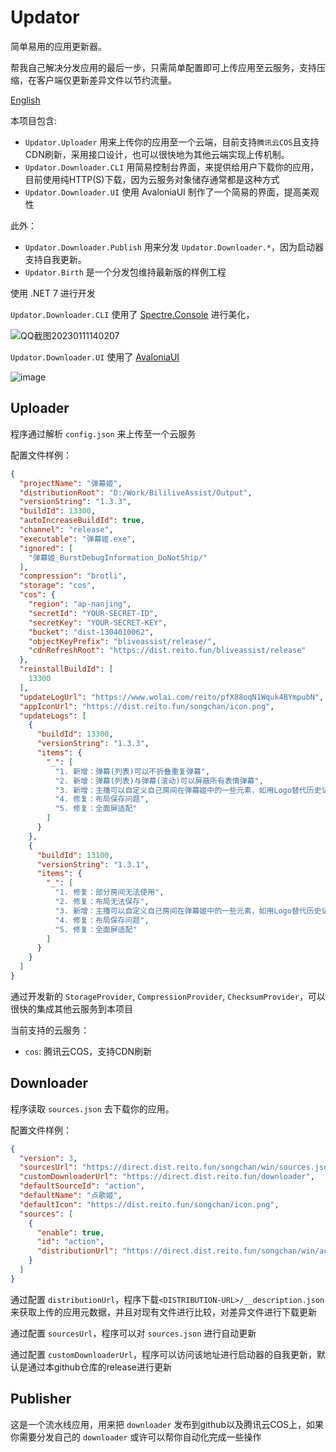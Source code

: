 # Updator
简单易用的应用更新器。

帮我自己解决分发应用的最后一步，只需简单配置即可上传应用至云服务，支持压缩，在客户端仅更新差异文件以节约流量。

[English](README.en.md)

本项目包含:
- `Updator.Uploader` 用来上传你的应用至一个云端，目前支持`腾讯云COS`且支持CDN刷新，采用接口设计，也可以很快地为其他云端实现上传机制。
- `Updator.Downloader.CLI` 用简易控制台界面，来提供给用户下载你的应用，目前使用纯HTTP(S)下载，因为云服务对象储存通常都是这种方式
- `Updator.Downloader.UI` 使用 AvaloniaUI 制作了一个简易的界面，提高美观性

此外：
- `Updator.Downloader.Publish` 用来分发 `Updator.Downloader.*`，因为启动器支持自我更新。
- `Updator.Birth` 是一个分发包维持最新版的样例工程

使用 .NET 7 进行开发

`Updator.Downloader.CLI` 使用了 [Spectre.Console](https://spectreconsole.net/) 进行美化，

![QQ截图20230111140207](https://user-images.githubusercontent.com/29846655/211731428-c8034a7a-d7fc-46ce-8a18-1ac3b09b69a6.png)

`Updator.Downloader.UI` 使用了 [AvaloniaUI](https://avaloniaui.net/)

![image](https://github.com/cnSchwarzer/Updator/assets/29846655/09d3e25f-e8e5-4d6c-a06c-b2cf43cc6d7f)

## Uploader 
程序通过解析 `config.json` 来上传至一个云服务

配置文件样例：
```json
{
  "projectName": "弹幕姬",
  "distributionRoot": "D:/Work/BililiveAssist/Output",
  "versionString": "1.3.3",
  "buildId": 13300,
  "autoIncreaseBuildId": true,
  "channel": "release",
  "executable": "弹幕姬.exe",
  "ignored": [
    "弹幕姬_BurstDebugInformation_DoNotShip/" 
  ],
  "compression": "brotli",
  "storage": "cos",
  "cos": {
    "region": "ap-nanjing",
    "secretId": "YOUR-SECRET-ID",
    "secretKey": "YOUR-SECRET-KEY",
    "bucket": "dist-1304010062",
    "objectKeyPrefix": "bliveassist/release/",
    "cdnRefreshRoot": "https://dist.reito.fun/bliveassist/release"
  },
  "reinstallBuildId": [
    13300
  ],
  "updateLogUrl": "https://www.wolai.com/reito/pfX88oqN1Wquk4BYmpubN",
  "appIconUrl": "https://dist.reito.fun/songchan/icon.png",
  "updateLogs": [
    {
      "buildId": 13300,
      "versionString": "1.3.3",
      "items": {
        "_": [
          "1. 新增：弹幕(列表)可以不折叠重复弹幕",
          "2. 新增：弹幕(列表)与弹幕(滚动)可以屏蔽所有表情弹幕",
          "3. 新增：主播可以自定义自己房间在弹幕姬中的一些元素，如用Logo替代历史记录中的文字",
          "4. 修复：布局保存问题",
          "5. 修复：全面屏适配"
        ]
      }
    }, 
    {
      "buildId": 13100,
      "versionString": "1.3.1",
      "items": {
        "_": [
          "1. 修复：部分房间无法使用",
          "2. 修复：布局无法保存",
          "3. 新增：主播可以自定义自己房间在弹幕姬中的一些元素，如用Logo替代历史记录中的文字",
          "4. 修复：布局保存问题",
          "5. 修复：全面屏适配"
        ]
      }
    } 
  ]
}
```

通过开发新的 `StorageProvider`, `CompressionProvider`, `ChecksumProvider`，可以很快的集成其他云服务到本项目 

当前支持的云服务：
- `cos`: 腾讯云COS，支持CDN刷新

## Downloader 
程序读取 `sources.json` 去下载你的应用。

配置文件样例：
```json
{
  "version": 3,
  "sourcesUrl": "https://direct.dist.reito.fun/songchan/win/sources.json",
  "customDownloaderUrl": "https://direct.dist.reito.fun/downloader",
  "defaultSourceId": "action",
  "defaultName": "点歌姬",
  "defaultIcon": "https://dist.reito.fun/songchan/icon.png",
  "sources": [
    {
      "enable": true,
      "id": "action",
      "distributionUrl": "https://direct.dist.reito.fun/songchan/win/action"
    }
  ]
}

```

通过配置 `distributionUrl`，程序下载`<DISTRIBUTION-URL>/__description.json`来获取上传的应用元数据，并且对现有文件进行比较，对差异文件进行下载更新

通过配置 `sourcesUrl`，程序可以对 `sources.json` 进行自动更新

通过配置 `customDownloaderUrl`，程序可以访问该地址进行启动器的自我更新，默认是通过本github仓库的release进行更新

## Publisher
这是一个流水线应用，用来把 `downloader` 发布到github以及腾讯云COS上，如果你需要分发自己的 `downloader` 或许可以帮你自动化完成一些操作
